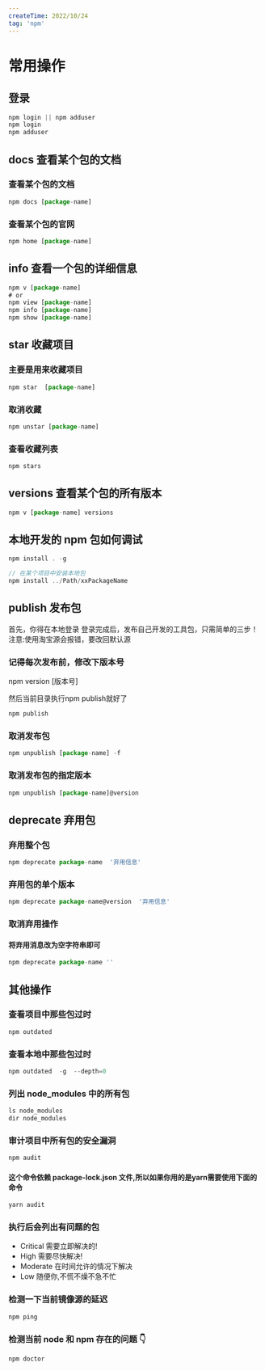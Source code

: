 ```yaml
---
createTime: 2022/10/24
tag: 'npm'
---
```

# 常用操作

## 登录

```js
npm login || npm adduser
npm login
npm adduser
```

## docs 查看某个包的文档

### 查看某个包的文档

```js
npm docs [package-name]
```

### 查看某个包的官网

```js
npm home [package-name]
```

## info  查看一个包的详细信息

```js
npm v [package-name]
# or
npm view [package-name]
npm info [package-name]
npm show [package-name]
```

## star 收藏项目

### 主要是用来收藏项目

```js
npm star  [package-name]
```

### 取消收藏

```js
npm unstar [package-name]
```

### 查看收藏列表

```js
npm stars
```

## versions 查看某个包的所有版本

```js
npm v [package-name] versions
```

## 本地开发的 npm 包如何调试

```js
npm install . -g

// 在某个项目中安装本地包
npm install ../Path/xxPackageName

```

## publish 发布包

首先，你得在本地登录
登录完成后，发布自己开发的工具包，只需简单的三步！
注意:使用淘宝源会报错，要改回默认源

### 记得每次发布前，修改下版本号

npm version [版本号]

然后当前目录执行npm publish就好了

```js
npm publish
```

### 取消发布包

```js
npm unpublish [package-name] -f
```

### 取消发布包的指定版本

```js
npm unpublish [package-name]@version
```

## deprecate 弃用包

### 弃用整个包

```js
npm deprecate package-name  '弃用信息'
```

### 弃用包的单个版本

```js
npm deprecate package-name@version  '弃用信息'
```

### 取消弃用操作

#### 将弃用消息改为空字符串即可

```js
npm deprecate package-name ''
```

## 其他操作

### 查看项目中那些包过时

```js
npm outdated
```

### 查看本地中那些包过时

```js
npm outdated  -g  --depth=0
```

### 列出 node_modules 中的所有包

```js
ls node_modules
dir node_modules
```

### 审计项目中所有包的安全漏洞

```js
npm audit
```

#### 这个命令依赖 package-lock.json 文件,所以如果你用的是yarn需要使用下面的命令

```js
yarn audit
```

### 执行后会列出有问题的包

* Critical 需要立即解决的!
* High 需要尽快解决!
* Moderate 在时间允许的情况下解决
* Low 随便你,不慌不燥不急不忙

### 检测一下当前镜像源的延迟

```js
npm ping
```

### 检测当前 node 和 npm 存在的问题 👇

```js
npm doctor
```

